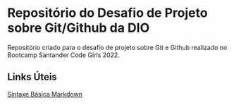 # Repositório do Desafio de Projeto sobre Git/Github da DIO
Repositório criado para o desafio de projeto sobre Git e Github realizado no Bootcamp Santander Code Girls 2022.

## Links Úteis
[Sintaxe Básica Markdown](https://www.markdownguide.org/basic-syntax/)
